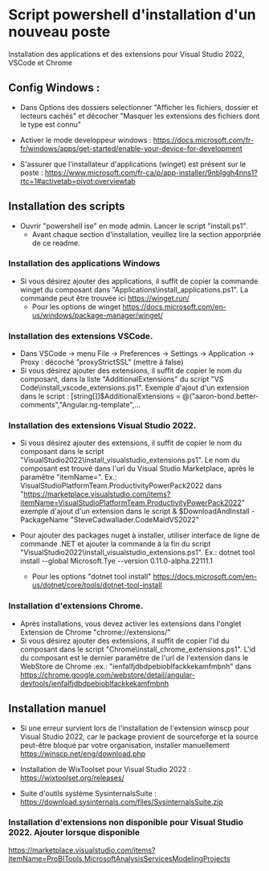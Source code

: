 # Script powershell d'installation d'un nouveau poste
Installation des applications et des extensions pour Visual Studio 2022, VSCode et Chrome

## Config Windows : 
- Dans Options des dossiers selectionner "Afficher les fichiers, dossier et lecteurs cachés" et décocher "Masquer les extensions des fichiers dont le type est connu"
- Activer le mode developpeur windows : https://docs.microsoft.com/fr-fr/windows/apps/get-started/enable-your-device-for-development

- S'assurer que l'installateur d'applications (winget) est présent sur le poste : https://www.microsoft.com/fr-ca/p/app-installer/9nblggh4nns1?rtc=1#activetab=pivot:overviewtab

## Installation des scripts 
- Ouvrir "powershell ise" en mode admin. Lancer le script  "install.ps1".
	- Avant chaque section d'installation, veuillez lire la section apporpriée de ce readme.

### Installation des applications Windows 
- Si vous désirez ajouter des applications, il suffit de copier la commande winget du composant dans "Applications\install_applications.ps1". La commande peut être trouvée ici https://winget.run/
	- Pour les options de winget https://docs.microsoft.com/en-us/windows/package-manager/winget/
	
### Installation des extensions VSCode. 
- Dans VSCode -> menu File -> Preferences -> Settings -> Application -> Proxy : décoché "proxyStrictSSL" (mettre à false)
- Si vous désirez ajouter des extensions, il suffit de copier le nom du composant, dans la liste "AdditionalExtensions" du script "VS Code\install_vscode_extensions.ps1". 
	  Exemple d'ajout d'un extension dans le script : [string[]]$AdditionalExtensions = @("aaron-bond.better-comments","Angular.ng-template",...

### Installation des extensions Visual Studio 2022. 
- Si vous désirez ajouter des extensions, il suffit de copier le nom du composant dans le script "VisualStudio2022\install_visualstudio_extensions.ps1". Le nom du composant est trouvé dans l'url du Visual Studio Marketplace, après le paramêtre "itemName=". Ex.: VisualStudioPlatformTeam.ProductivityPowerPack2022 dans "https://marketplace.visualstudio.com/items?itemName=VisualStudioPlatformTeam.ProductivityPowerPack2022" 
	 exemple d'ajout d'un extension dans le script & $DownloadAndInstall -PackageName "SteveCadwallader.CodeMaidVS2022"
	
- Pour ajouter des packages nuget à installer, utiliser interface de ligne de commande .NET et ajouter la commande à la fin du script "VisualStudio2022\install_visualstudio_extensions.ps1". Ex.: dotnet tool install --global Microsoft.Tye --version 0.11.0-alpha.22111.1
	- Pour les options "dotnet tool install" https://docs.microsoft.com/en-us/dotnet/core/tools/dotnet-tool-install

### Installation d'extensions Chrome. 
- Après installations, vous devez activer les extensions dans l'onglet Extension de Chrome "chrome://extensions/"
- Si vous désirez ajouter des extensions, il suffit de copier l'id du composant dans le script "Chrome\install_chrome_extensions.ps1". L'id du composant est le dernier paramêtre de l'url de l'extension dans le WebStore de Chrome :ex.: "ienfalfjdbdpebioblfackkekamfmbnh" dans https://chrome.google.com/webstore/detail/angular-devtools/ienfalfjdbdpebioblfackkekamfmbnh

## Installation manuel
- Si une erreur survient lors de l'installation de l'extension winscp pour Visual Studio 2022, car le package provient de sourceforge et la source peut-être bloqué par votre organisation, installer manuellement https://winscp.net/eng/download.php

- Installation de WixToolset pour Visual Studio 2022 : https://wixtoolset.org/releases/

- Suite d'outils système SysinternalsSuite : https://download.sysinternals.com/files/SysinternalsSuite.zip
	
### Installation d'extensions non disponible pour Visual Studio 2022. Ajouter lorsque disponible
https://marketplace.visualstudio.com/items?itemName=ProBITools.MicrosoftAnalysisServicesModelingProjects
